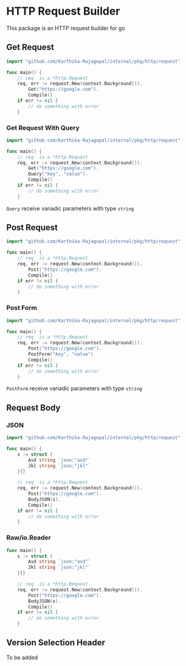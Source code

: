 # HTTP Request Builder

This package is an HTTP request builder for go

## Get Request

```go
import "github.com/Karthika-Rajagopal/internal/pkg/http/request"

func main() {
    // req  is a *http.Request 
    req, err := request.New(context.Background()).
        Get("https://google.com").
        Compile()
    if err != nil {
        // do something with error
    }
```

### Get Request With Query

```go
import "github.com/Karthika-Rajagopal/internal/pkg/http/request"

func main() {
    // req  is a *http.Request 
    req, err := request.New(context.Background()).
        Get("https://google.com").
        Query("key", "value").
        Compile()
    if err != nil {
        // do something with error
    }
```

`Query` receive variadic parameters with type `string`

## Post Request

```go
import "github.com/Karthika-Rajagopal/internal/pkg/http/request"

func main() {
    // req  is a *http.Request 
    req, err := request.New(context.Background()).
        Post("https://google.com").
        Compile()
    if err != nil {
        // do something with error
    }
```

### Post Form

```go
import "github.com/Karthika-Rajagopal/internal/pkg/http/request"

func main() {
    // req  is a *http.Request 
    req, err := request.New(context.Background()).
        Post("https://google.com").
        PostForm("key", "value")
        Compile()
    if err != nil {
        // do something with error
    }
```

`PostForm` receive variadic parameters with type `string`

## Request Body

### JSON

```go
import "github.com/Karthika-Rajagopal/internal/pkg/http/request"

func main() {
    s := struct {
        Asd string `json:"asd"`
        Jkl string `json:"jkl"`
    }{}

    // req  is a *http.Request 
    req, err := request.New(context.Background()).
        Post("https://google.com").
        BodyJSON(s).
        Compile()
    if err != nil {
        // do something with error
    }
```

### Raw/io.Reader

```go
func main() {
    s := struct {
        Asd string `json:"asd"`
        Jkl string `json:"jkl"`
    }{}

    // req  is a *http.Request 
    req, err := request.New(context.Background()).
        Post("https://google.com").
        BodyJSON(s).
        Compile()
    if err != nil {
        // do something with error
    }
```

## Version Selection Header

To be added